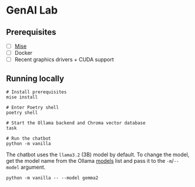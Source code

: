 # GenAI Lab

## Prerequisites

- [ ] [Mise](https://mise.jdx.dev)
- [ ] Docker
- [ ] Recent graphics drivers + CUDA support

## Running locally

```shell
# Install prerequisites
mise install

# Enter Poetry shell
poetry shell

# Start the Ollama backend and Chroma vector database
task

# Run the chatbot
python -m vanilla
```

The chatbot uses the  `llama3.2` (3B) model by default. To change the model, get the model name from
the Ollama [models](https://ollama.com/library) list and pass it to the `-m`/`--model` argument.

```shell
python -m vanilla -- --model gemma2
```
